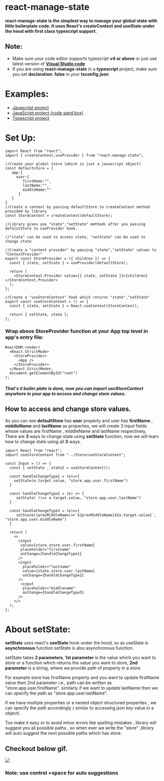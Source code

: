 # react-manage-state

**react-manage-state is the simplest way to manage your global state with little boilerplate code. It uses React's createContext and useState under the hood with first class typescript support.**

## Note:

- Make sure your code editor supports typescript **v4 or above** or just use latest version of **[Visual Studio code](https://code.visualstudio.com/download)**
- If you are using **react-manage-state** in a **typescript** project, make sure you set **declaration: false** in your **tsconfig.json**

# Examples:

- [Javascript project](https://github.com/sai6855/react-manage-state-example-js)
- [JavaScript project (code sand box)](https://codesandbox.io/s/competent-hertz-6mbf8)
- [Typescript project](https://github.com/sai6855/react-manage-state-example-ts)

# Set Up:

```
import React from "react";
import { createContext,useProvider } from "react-manage-state";

//Create your global store (which is just a javascript object)
const defaultstore = {
   app:{
     user:{
        firstName:"",
        lastName:"",
        middleName:""
      }
   }
}
//Create a context by passing defaultStore to createContext method provided by library
const StoreContext = createContext(defaultStore);

//Library gives you "state","setState" methods after you passing defalutStore to useProvider hook.

//"state" can be used to access state, "setState" can be used to change state

//Create a "context provider" by passing "state","setState" values to "ContextProvider"
export const StoreProvider = ({ children }) => {
  const { state, setState } = useProvider(defaultStore);

  return (
    <StoreContext.Provider value={{ state, setState }}>{children}</StoreContext.Provider>
  );
};

//Create a "useStoreContext" hook which returns "state","setState"
export const useStoreContext = () => {
  const { state, setState } = React.useContext(StoreContext);

  return { setState, state };
};

```

### Wrap above **StoreProvider** function at your App top level in app's entry file:

```
ReactDOM.render(
  <React.StrictMode>
    <StoreProvider>
      <App />
    </StoreProvider>
  </React.StrictMode>,
  document.getElementById("root")
);
```

##### That's it boiler plate is done, now you can import useStoreContext anywhere in your app to access and change store values.

## How to access and change store values.

As you can see **defaultStore** has **user** property and user has **firstName** , **middleName** and **lastName** as properties, we will create 3 input fields whose values are firstName , middleName and lastName respectively, There are **3** ways to change state using **setState** function, now we will learn how to change state using all **3** ways.

```
import React from "react";
import useStoreContext from "../Store/useStoreContext";

const Input = () => {
  const { setState , state} = useStoreContext();

  const handleChangeType1 = (e)=>{
    setState(e.target.value, "store.app.user.firstName")
  }

  const handleChangeType2 = (e) => {
     setState( ()=> e.target.value, "store.app.user.lastName")
  }

  const handleChangeType3 = (e)=>{
     setState((prevMiddleName)=>`${prevMiddleName}${e.target.value}`, "store.app.user.middleName")
  }

  return (
    <>
      <input
       value={state.store.user.firstName}
       placeholder="firstname"
       onChange={handleChangeType1}
      />
      <input
        placeholder="lastname"
        value={state.store.user.lastName}
        onChange={handleChangeType2}
      />
       <input
        placeholder="middlename"
        onChange={handleChangeType3}
      />
    </>
  );
};
```

# About setState:

**setState** uses react's **useState** hook under the hood, so as useState is **asynchronous** function setState is also asynchronous function.

setState takes **2 parameters**, **1st parameter** is the value which you want to store or a function which returns the value you want to store, **2nd parameter** is a string, where we provide path of property in a store.

For example store has firstName property and you want to update firstName value then 2nd parameter i.e., path can be written as "store.app.user.firstName". similarly if we want to update lastName then we can specify the path as "store.app.user.lastName".

If we have multiple properties or a nested object structured properties , we can specify the path accordingly ( similar to accessing json key value in a object).

Too make it easy or to avoid minor errors like spelling mistakes , library will suggest you all possible paths , so when ever we write the "store" ,library will auto suggest the next possible paths which has store.

## Checkout below gif.

![](https://media.giphy.com/media/YeVDRNAGifrzBsDbHL/giphy.gif)

### Note: use control +space for auto suggestions
